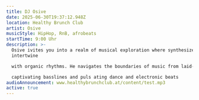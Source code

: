 ```yaml
---
title: DJ Osive
date: 2025-06-30T19:37:12.948Z
location: Healthy Brunch Club
artist: Osive
musicStyle: HipHop, RnB, afrobeats
startTime: 9:00 Uhr
description: >-
  Osive ivites you into a realm of musical exploration where synthesizer sounds
  intertwine

  with organic rhythms. He navigates the boundaries of music from laid-back Lofftc

  captivating basslines and puls ating dance and electronic beats
audioAnnouncement: www.healthybrunchclub.at/content/test.mp3
active: true
---
```

